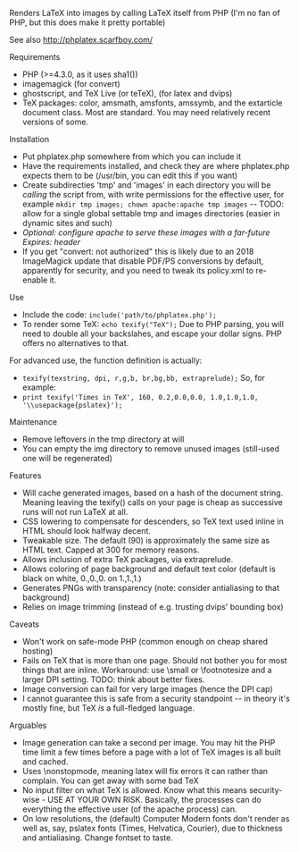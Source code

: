 
Renders LaTeX into images by calling LaTeX itself from PHP (I'm no fan of PHP, but this does make it pretty portable)

See also http://phplatex.scarfboy.com/


Requirements
- PHP                                    (>=4.3.0, as it uses sha1())
- imagemagick                            (for convert)
- ghostscript, and TeX Live (or teTeX),  (for latex and dvips)
- TeX packages: color, amsmath, amsfonts, amssymb, and the extarticle document class.
  Most are standard.   You may need relatively recent versions of some.



Installation
- Put phplatex.php somewhere from which you can include it
- Have the requirements installed, and check they are where phplatex.php expects them to be (/usr/bin, you can edit this if you want)
- Create subdirecties 'tmp' and 'images' in each directory you will be *calling* the script from, with write permissions for the effective user, for example `mkdir tmp images; chown apache:apache tmp images`
-- TODO: allow for a single global settable tmp and images directories (easier in dynamic sites and such)
- *Optional: configure apache to serve these images with a far-future Expires: header*
- If you get "convert: not authorized" this is likely due to an 2018 ImageMagick update that disable PDF/PS conversions by default, apparently for security, and you need to tweak its policy.xml to re-enable it.


Use
- Include the code:
    `include('path/to/phplatex.php');`
- To render some TeX:
    `echo texify("TeX");`
Due to PHP parsing, you will need to double all your backslahes, and escape your dollar signs.
PHP offers no alternatives to that.


For advanced use, the function definition is actually:
-  `texify(texstring, dpi, r,g,b, br,bg,bb, extraprelude);`
So, for example:
-  `print texify('Times in TeX', 160, 0.2,0.0,0.0, 1.0,1.0,1.0, '\\usepackage{pslatex}');`

Maintenance
- Remove leftovers in the tmp directory at will
- You can empty the img directory to remove unused images (still-used one will be regenerated)


Features
- Will cache generated images, based on a hash of the document string.
  Meaning leaving the texify() calls on your page is cheap as successive runs will not run LaTeX at all.
- CSS lowering to compensate for descenders, so TeX text used inline in HTML should look halfway decent.
- Tweakable size. The default (90) is approximately the same size as HTML text. Capped at 300 for memory reasons.
- Allows inclusion of extra TeX packages, via extraprelude.
- Allows coloring of page background and default text color   (default is black on white, 0.,0.,0. on 1.,1.,1.)
- Generates PNGs with transparency (note: consider antialiasing to that background)
- Relies on image trimming (instead of e.g. trusting dvips' bounding box)


Caveats
- Won't work on safe-mode PHP  (common enough on cheap shared hosting)
- Fails on TeX that is more than one page.
  Should not bother you for most things that are inline.
  Workaround: use \small or \footnotesize and a larger DPI setting.
  TODO: think about better fixes.
- Image conversion can fail for very large images  (hence the DPI cap)
- I cannot guarantee this is safe from a security standpoint -- in theory it's mostly fine, but TeX *is* a full-fledged language.


Arguables
- Image generation can take a second per image. You may hit the PHP time limit a few times before
  a page with a lot of TeX images is all built and cached.
- Uses \nonstopmode, meaning latex will fix errors it can rather than complain. You can get away with some bad TeX
- No input filter on what TeX is allowed. Know what this means security-wise - USE AT YOUR OWN RISK.
  Basically, the processes can do everything the effective user (of the apache process) can.
- On low resolutions, the (default) Computer Modern fonts don't render as well as, say, pslatex fonts 
  (Times, Helvatica, Courier), due to thickness and antialiasing. Change fontset to taste.



